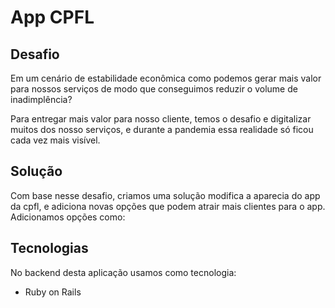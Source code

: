 # App CPFL

## Desafio

Em um cenário de estabilidade econômica como podemos gerar mais valor para nossos
serviços de modo que conseguimos reduzir o volume de inadimplência?

Para entregar mais valor para nosso cliente, temos o desafio e digitalizar muitos dos nosso
serviços, e durante a pandemia essa realidade só ficou cada vez mais visível.

## Solução

Com base nesse desafio, criamos uma solução modifica a aparecia do app da cpfl, e adiciona novas opções que podem atrair mais clientes para o app. Adicionamos opções como:

## Tecnologias

No backend desta aplicação usamos como tecnologia:

- Ruby on Rails
